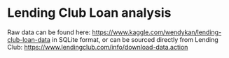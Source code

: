 # Lending Club Loan analysis
Raw data can be found here: https://www.kaggle.com/wendykan/lending-club-loan-data in SQLite format, or can be sourced directly from Lending Club: https://www.lendingclub.com/info/download-data.action

